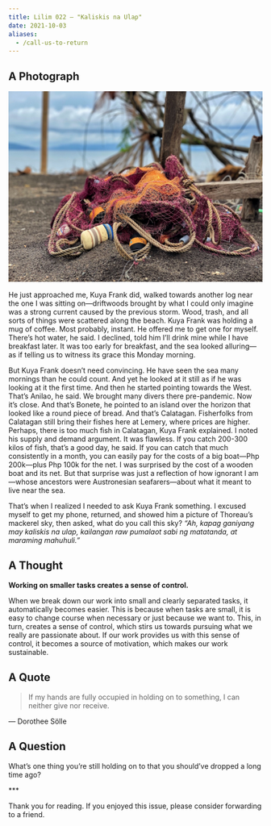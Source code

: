 ```yaml
---
title: Lilim 022 — "Kaliskis na Ulap"
date: 2021-10-03
aliases:
  - /call-us-to-return
---
```

## A Photograph

![Fish net](images/fish-net.jpeg)

He just approached me, Kuya Frank did, walked towards another log near the one I was sitting on—driftwoods brought by what I could only imagine was a strong current caused by the previous storm. Wood, trash, and all sorts of things were scattered along the beach. Kuya Frank was holding a mug of coffee. Most probably, instant. He offered me to get one for myself. There’s hot water, he said. I declined, told him I’ll drink mine while I have breakfast later. It was too early for breakfast, and the sea looked alluring—as if telling us to witness its grace this Monday morning.

But Kuya Frank doesn’t need convincing. He have seen the sea many mornings than he could count. And yet he looked at it still as if he was looking at it the first time. And then he started pointing towards the West. That’s Anilao, he said. We brought many divers there pre-pandemic. Now it’s close. And that’s Bonete, he pointed to an island over the horizon that looked like a round piece of bread. And that’s Calatagan. Fisherfolks from Calatagan still bring their fishes here at Lemery, where prices are higher. Perhaps, there is too much fish in Calatagan, Kuya Frank explained. I noted his supply and demand argument. It was flawless. If you catch 200-300 kilos of fish, that’s a good day, he said. If you can catch that much consistently in a month, you can easily pay for the costs of a big boat—Php 200k—plus Php 100k for the net. I was surprised by the cost of a wooden boat and its net. But that surprise was just a reflection of how ignorant I am—whose ancestors were Austronesian seafarers—about what it meant to live near the sea.

That’s when I realized I needed to ask Kuya Frank something. I excused myself to get my phone, returned, and showed him a picture of Thoreau’s mackerel sky, then asked, what do you call this sky? _“Ah, kapag ganiyang may kaliskis na ulap, kailangan raw pumalaot sabi ng matatanda, at maraming mahuhuli.”_

## A Thought

**Working on smaller tasks creates a sense of control.**

When we break down our work into small and clearly separated tasks, it automatically becomes easier. This is because when tasks are small, it is easy to change course when necessary or just because we want to. This, in turn, creates a sense of control, which stirs us towards pursuing what we really are passionate about. If our work provides us with this sense of control, it becomes a source of motivation, which makes our work sustainable.

## A Quote

> If my hands are fully occupied in holding on to something, I can neither give nor receive.

— Dorothee Sölle

## A Question

What’s one thing you’re still holding on to that you should’ve dropped a long time ago?

\***

Thank you for reading. If you enjoyed this issue, please consider forwarding to a friend.